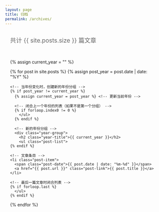 ```yaml
---
layout: page
title: 归档  
permalink: /archives/
---
```


<style>
.archives {
  max-width: 800px;
  margin: 2rem auto;
  padding: 0 1rem;
}

.archives-header {
  margin: 2rem 0 3rem;
  font-size: 1.2rem;
  color: #666;
}

/* 年份分组容器 */
.year-group {
  margin-bottom: 3rem;
}

/* 年份标题 */
.year-title {
  font-size: 1.8rem;
  font-weight: 700;
  margin-bottom: 1.5rem;
  padding-bottom: 0.5rem;
  border-bottom: 2px solid #eee;
}

/* 文章列表 */
.post-list {
  list-style: none;
  padding-left: 0;
}

.post-item {
  margin: 0.8rem 0;
  padding-left: 1rem;
  border-left: 2px solid #f0f0f0;
  transition: border-color 0.3s;
}

.post-item:hover {
  border-left-color: #666;
}

.post-date {
  color: #888;
  margin-right: 1.2rem;
  font-family: monospace;
}

.post-link {
  color: #333;
  text-decoration: none;
  transition: color 0.3s;
}

.post-link:hover {
  color: #0066cc;
  text-decoration: underline;
}
</style>

<div class="archives">
  <div class="archives-header">共计 {{ site.posts.size }} 篇文章</div>
  
  {% assign current_year = "" %} <!-- 初始化当前年份变量 -->
  
  {% for post in site.posts %}
    {% assign post_year = post.date | date: "%Y" %} <!-- 获取当前文章年份 -->
    
    <!-- 当年份变化时，创建新的年份分组 -->
    {% if post_year != current_year %}
      {% assign current_year = post_year %} <!-- 更新当前年份 -->
      
      <!-- 闭合上一个年份的列表（如果不是第一个分组） -->
      {% if forloop.index0 != 0 %}
        </ul>
      {% endif %}
      
      <!-- 新的年份分组 -->
      <div class="year-group">
        <h2 class="year-title">{{ current_year }}</h2>
        <ul class="post-list">
    {% endif %}
    
    <!-- 文章条目 -->
    <li class="post-item">
      <span class="post-date">{{ post.date | date: "%m-%d" }}</span>
      <a href="{{ post.url }}" class="post-link">{{ post.title }}</a>
    </li>
    
    <!-- 最后一篇文章时闭合列表 -->
    {% if forloop.last %}
      </ul>
    {% endif %}
  {% endfor %}
</div>
